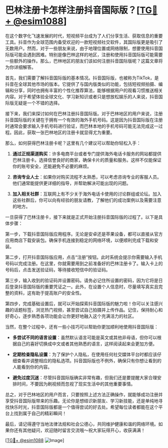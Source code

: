# 巴林注册卡怎样注册抖音国际版？[[TG💪+ @esim1088](https://t.me/s/esim1088)]

在这个数字化飞速发展的时代，短视频平台成为了人们分享生活、获取信息的重要工具。抖音作为全球范围内备受欢迎的一款短视频社交软件，其国际版更是吸引了无数用户。然而，对于一些朋友来说，由于地理位置或网络限制，想要使用抖音国际版可能会遇到困难。特别是像巴林这样的地区，注册和使用抖音国际版可能需要一些额外的操作。那么，巴林地区的朋友们该如何注册抖音国际版呢？这篇文章将为你详细解答。

首先，我们需要了解抖音国际版的基本情况。抖音国际版，也被称为TikTok，是抖音在全球其他市场的版本。它提供了与国内版类似的功能，包括短视频拍摄、编辑和分享，同时也拥有丰富的个性化推荐算法，能够根据用户的观看习惯推送相关内容。对于希望体验全球文化、学习新知识或者只是想放松娱乐的人来说，抖音国际版无疑是一个不错的选择。

接下来，我们来探讨如何在巴林注册抖音国际版。对于巴林地区的用户来说，注册抖音国际版的关键在于拥有一个有效的海外手机号码。这是因为抖音国际版在注册时通常会要求输入手机号码进行验证，而巴林本地的手机号码可能无法完成这一过程。因此，获取一张巴林地区的注册卡就显得尤为重要。

那么，如何获得巴林注册卡呢？这里有几个建议可以帮助你轻松入手：

1. **通过正规渠道购买**：许多电商平台或者专门提供海外电话卡服务的网站都提供巴林注册卡。选择信誉良好的商家，确保卡片的质量和服务。这样不仅能保证你的账号安全，还能避免不必要的麻烦。

2. **咨询专业人士**：如果你对购买流程不太熟悉，可以考虑咨询专业的客服人员。他们通常能提供更详细的指导，并帮助解决可能出现的问题。

3. **加入相关社群**：互联网上有不少关于海外电话卡使用的讨论群组或论坛。加入这些社群后，你可以向有经验的朋友请教，了解他们的成功案例以及需要注意的地方。

一旦获得了巴林注册卡，接下来就是正式开始注册抖音国际版的过程了。以下是具体步骤：

第一步，下载抖音国际版应用程序。无论是安卓还是苹果设备，都可以直接从官方应用商店下载安装包。确保手机连接到稳定的网络环境，以便顺利完成下载和安装。

第二步，打开抖音国际版应用，点击“注册”按钮。此时系统会提示你需要输入手机号码以完成注册。在这里，你就需要用到之前准备好的巴林注册卡了。输入卡上的号码后，点击发送验证码，等待接收短信中的验证码。

第三步，输入收到的验证码并设置密码。请务必记住所设置的密码，因为它将是日后登录抖音国际版的重要凭证之一。此外，在设置个人信息时，尽量填写真实且完整的资料，这有助于提高账户的安全性。

第四步，完成基础设置后，就可以开始探索抖音国际版的魅力啦！你可以关注感兴趣的话题标签，浏览热门视频，甚至尝试自己拍摄并上传作品。记住，保持耐心和好奇心，逐步熟悉各项功能会让你更好地融入这个充满活力的社区。

当然，在整个过程中，还有一些小技巧可以帮助你更加顺利地使用抖音国际版：

- **多尝试不同的语言设置**：虽然默认语言可能是英文或其他非母语，但你可以根据自己的喜好切换成中文或者其他熟悉的语言，这样阅读起来会更加方便。
  
- **定期检查隐私设置**：为了保护个人隐私，在使用任何社交媒体平台时都应该仔细查看并调整相应的隐私选项。抖音国际版也不例外，确保只有你想让看到的人能看到你的内容。

- **避免过度沉迷**：尽管抖音国际版确实非常有趣，但我们还是要提醒大家合理安排时间，不要因为刷视频而忽视了现实生活中的其他重要事情。

总之，对于巴林地区的用户而言，只要按照上述方法正确操作，就能够成功注册并享受抖音国际版带来的乐趣。无论你是想结识新朋友、学习新技能，还是单纯地寻找快乐时光，抖音国际版都是一个值得尝试的好去处。希望每位读者都能在这个平台上找到属于自己的精彩瞬间！

最后，请记得遵守当地法律法规和社会公德心，共同维护健康和谐的网络环境。如果你还有其他疑问，欢迎随时留言交流哦～祝大家玩得开心，收获满满！

[[TG💪+ @esim1088](https://t.me/s/esim1088) ![Image](https://i.postimg.cc/4NQfJmqS/Snipaste-2025-05-13-00-14-12.png)]